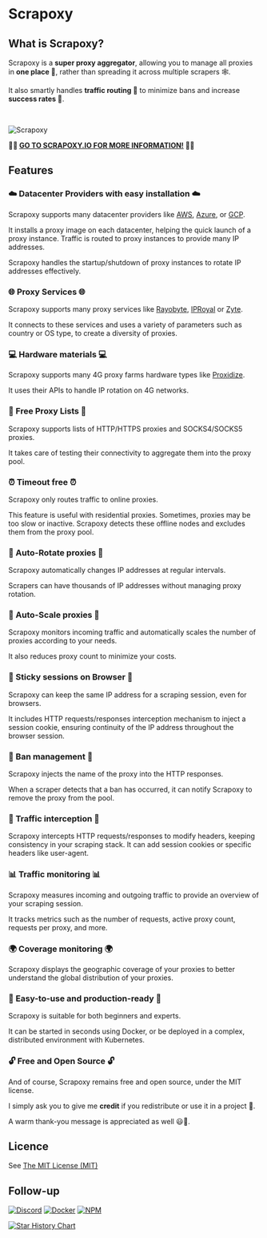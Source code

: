 # Scrapoxy

## What is Scrapoxy?

Scrapoxy is a **super proxy aggregator**, allowing you to manage all proxies in **one place 🎯**,
rather than spreading it across multiple scrapers 🕸️.

It also smartly handles **traffic routing 🔀** to minimize bans and increase **success rates 🚀**.

<br/>

![Scrapoxy](https://raw.githubusercontent.com/fabienvauchelles/scrapoxy/master/packages/website/public/assets/images/scrapoxy.gif)

**🚀🚀 [GO TO SCRAPOXY.IO FOR MORE INFORMATION!](https://scrapoxy.io) 🚀🚀**


## Features

### ☁️ Datacenter Providers with easy installation ☁️

Scrapoxy supports many datacenter providers like [AWS](https://aws.amazon.com), [Azure](https://azure.com), or [GCP](https://cloud.google.com).

It installs a proxy image on each datacenter, helping the quick launch of a proxy instance.
Traffic is routed to proxy instances to provide many IP addresses.

Scrapoxy handles the startup/shutdown of proxy instances to rotate IP addresses effectively.


### 🌐 Proxy Services 🌐

Scrapoxy supports many proxy services like [Rayobyte](https://billing.rayobyte.com/hosting/aff.php?aff=2444&redirectTo=https://rayobyte.com), [IPRoyal](https://iproyal.com/?r=432273) or [Zyte](https://www.zyte.com).

It connects to these services and uses a variety of parameters such as country or OS type,
to create a diversity of proxies.


### 💻 Hardware materials 💻

Scrapoxy supports many 4G proxy farms hardware types like [Proxidize](https://proxidize.com).

It uses their APIs to handle IP rotation on 4G networks.


### 📜 Free Proxy Lists 📜

Scrapoxy supports lists of HTTP/HTTPS proxies and SOCKS4/SOCKS5 proxies.

It takes care of testing their connectivity to aggregate them into the proxy pool.


### ⏰ Timeout free ⏰

Scrapoxy only routes traffic to online proxies.

This feature is useful with residential proxies.
Sometimes, proxies may be too slow or inactive.
Scrapoxy detects these offline nodes and excludes them from the proxy pool.


### 🔄 Auto-Rotate proxies 🔄

Scrapoxy automatically changes IP addresses at regular intervals.

Scrapers can have thousands of IP addresses without managing proxy rotation.


### 🏃 Auto-Scale proxies 🏃

Scrapoxy monitors incoming traffic
and automatically scales the number of proxies according to your needs.

It also reduces proxy count to minimize your costs.


### 🍪 Sticky sessions on Browser 🍪

Scrapoxy can keep the same IP address for a scraping session, even for browsers.

It includes HTTP requests/responses interception mechanism to inject a session cookie,
ensuring continuity of the IP address throughout the browser session.


### 🚨 Ban management 🚨

Scrapoxy injects the name of the proxy into the HTTP responses.

When a scraper detects that a ban has occurred, it can notify Scrapoxy to remove the proxy from the pool.


### 📡 Traffic interception 📡

Scrapoxy intercepts HTTP requests/responses to modify headers,
keeping consistency in your scraping stack.
It can add session cookies or specific headers like user-agent.


###  📊 Traffic monitoring 📊

Scrapoxy measures incoming and outgoing traffic to provide an overview of your scraping session.

It tracks metrics such as the number of requests, active proxy count, requests per proxy, and more.


### 🌍 Coverage monitoring 🌍

Scrapoxy displays the geographic coverage of your proxies to better understand the global distribution of your proxies.


### 🚀 Easy-to-use and production-ready 🚀

Scrapoxy is suitable for both beginners and experts.

It can be started in seconds using Docker, or be deployed in a complex, distributed environment with Kubernetes.


### 🔓 Free and Open Source 🔓

And of course, Scrapoxy remains free and open source, under the MIT license.

I simply ask you to give me **credit** if you redistribute or use it in a project 🙌.

A warm thank-you message is appreciated as well 😃🙏.


## Licence

See [The MIT License (MIT)](https://github.com/fabienvauchelles/scrapoxy/blob/master/LICENCE.md)


## Follow-up

[![Discord](https://img.shields.io/discord/1095676356496461934?logo=discord&label=Discord&color=7289da&style=flat-square)](https://discord.gg/ktNGGwZnUD)
[![Docker](https://img.shields.io/docker/v/fabienvauchelles/scrapoxy?logo=docker&label=Docker&style=flat-square)](https://hub.docker.com/r/fabienvauchelles/scrapoxy)
[![NPM](https://img.shields.io/npm/v/scrapoxy?label=NPM&color=bc3433&style=flat-square)](https://www.npmjs.com/package/scrapoxy)

[![Star History Chart](https://api.star-history.com/svg?repos=fabienvauchelles/scrapoxy&type=Timeline)](https://star-history.com/#fabienvauchelles/scrapoxy&Timeline)
